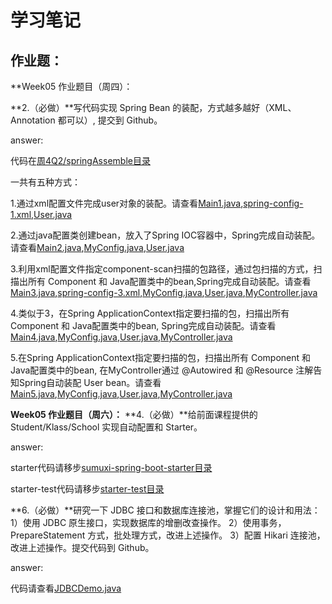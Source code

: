 # 学习笔记

## 作业题：

**Week05 作业题目（周四）：

**2.（必做）**写代码实现 Spring Bean 的装配，方式越多越好（XML、Annotation 都可以）, 提交到 Github。

answer:

代码在[周4Q2/springAssemble目录](周4Q2/springAssemble)

一共有五种方式：

1.通过xml配置文件完成user对象的装配。请查看[Main1.java](周4Q2/springAssemble/src/com/sumuxi/Main1.java),[spring-config-1.xml](周4Q2/springAssemble/src/spring-config-1.xml),[User.java](周4Q2/springAssemble/src/com/sumuxi/model/User.java)

2.通过java配置类创建bean，放入了Spring IOC容器中，Spring完成自动装配。请查看[Main2.java](周4Q2/springAssemble/src/com/sumuxi/Main2.java),[MyConfig.java](周4Q2/springAssemble/src/com/sumuxi/config/MyConfig.java),[User.java](周4Q2/springAssemble/src/com/sumuxi/model/User.java)

3.利用xml配置文件指定component-scan扫描的包路径，通过包扫描的方式，扫描出所有 Component 和 Java配置类中的bean,Spring完成自动装配。请查看[Main3.java](周4Q2/springAssemble/src/com/sumuxi/Main3.java),[spring-config-3.xml](周4Q2/springAssemble/src/spring-config-3.xml),[MyConfig.java](周4Q2/springAssemble/src/com/sumuxi/config/MyConfig.java),[User.java](周4Q2/springAssemble/src/com/sumuxi/model/User.java),[MyController.java](周4Q2/springAssemble/src/com/sumuxi/controller/MyController.java)

4.类似于3，在Spring ApplicationContext指定要扫描的包，扫描出所有 Component 和 Java配置类中的bean, Spring完成自动装配。请查看[Main4.java](周4Q2/springAssemble/src/com/sumuxi/Main4.java),[MyConfig.java](周4Q2/springAssemble/src/com/sumuxi/config/MyConfig.java),[User.java](周4Q2/springAssemble/src/com/sumuxi/model/User.java),[MyController.java](周4Q2/springAssemble/src/com/sumuxi/controller/MyController.java)

5.在Spring ApplicationContext指定要扫描的包，扫描出所有 Component 和 Java配置类中的bean, 在MyController通过 @Autowired 和 @Resource 注解告知Spring自动装配 User bean。请查看[Main5.java](周4Q2/springAssemble/src/com/sumuxi/Main5.java),[MyConfig.java](周4Q2/springAssemble/src/com/sumuxi/config/MyConfig.java),[User.java](周4Q2/springAssemble/src/com/sumuxi/model/User.java),[MyController.java](周4Q2/springAssemble/src/com/sumuxi/controller/MyController.java)



**Week05 作业题目（周六）：**
**4.（必做）**给前面课程提供的 Student/Klass/School 实现自动配置和 Starter。

answer:

starter代码请移步[sumuxi-spring-boot-starter目录](周6Q4/demo-spring-boot-starter/sumuxi-spring-boot-starter)

starter-test代码请移步[starter-test目录](周6Q4/demo-spring-boot-starter/starter-test)



**6.（必做）**研究一下 JDBC 接口和数据库连接池，掌握它们的设计和用法：
1）使用 JDBC 原生接口，实现数据库的增删改查操作。
2）使用事务，PrepareStatement 方式，批处理方式，改进上述操作。
3）配置 Hikari 连接池，改进上述操作。提交代码到 Github。

answer:

代码请查看[JDBCDemo.java](周6Q6/jdbc-demo/jdbc-demo-1/src/main/java/com/sumuxi/JDBCDemo.java)

